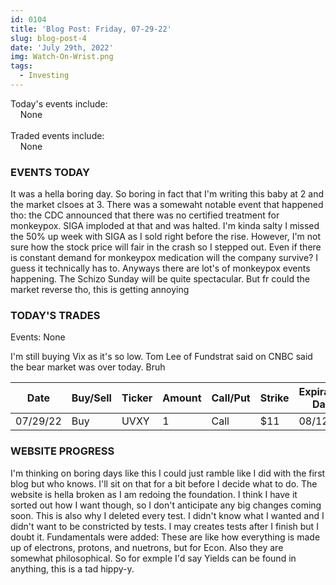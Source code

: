 ```yaml
---
id: 0104
title: 'Blog Post: Friday, 07-29-22'
slug: blog-post-4
date: 'July 29th, 2022'
img: Watch-On-Wrist.png
tags:
  - Investing
---
```

<!-- bro I really need more pictures STILL STILL-->
Today's events include:<br>
&nbsp;&nbsp;&nbsp;&nbsp;None
<br><br>
Traded events include:<br>
&nbsp;&nbsp;&nbsp;&nbsp;None

<!--more-->

### EVENTS TODAY

It was a hella boring day. So boring in fact that I'm writing this baby at 2 and the market clsoes at 3. There was a somewaht notable event that happened tho: the CDC announced that there was no certified treatment for monkeypox. SIGA imploded at that and was halted. I'm kinda salty I missed the 50% up week with SIGA as I sold right before the rise. However, I'm not sure how the stock price will fair in the crash so I stepped out. Even if there is constant demand for monkeypox medication will the company survive? I guess it technically has to. Anyways there are lot's of monkeypox events happening. The Schizo Sunday will be quite spectacular. But fr could the market reverse tho, this is getting annoying

### TODAY'S TRADES

Events: None

I'm still buying Vix as it's so low. Tom Lee of Fundstrat said on CNBC said the bear market was over today. Bruh



| Date     | Buy/Sell | Ticker | Amount | Call/Put | Strike | Expiration Date | Average Price | Total |
| -------- | -------- | ------ | ------ | -------- | ------ | --------------- | ------------- | ----- |
| 07/29/22 | Buy      | UVXY   | 1      | Call     | $11    | 08/12/22        | $.54          | $54   |


### WEBSITE PROGRESS

I'm thinking on boring days like this I could just ramble like I did with the first blog but who knows. I'll sit on that for a bit before I decide what to do. The website is hella broken as I am redoing the foundation. I think I have it sorted out how I want though, so I don't anticipate any big changes coming soon. This is also why I deleted every test. I didn't know what I wanted and I didn't want to be constricted by tests. I may creates tests after I finish but I doubt it. Fundamentals were added: These are like how everything is made up of electrons, protons, and nuetrons, but for Econ. Also they are somewhat philosophical. So for exmple I'd say Yields can be found in anything, this is a tad hippy-y.
